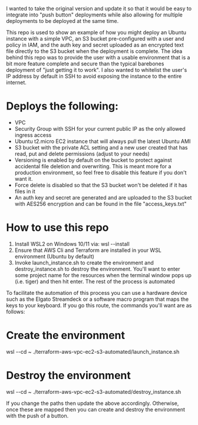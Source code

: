 I wanted to take the original version and update it so that it would be easy to integrate into "push button" deployments while also allowing for multiple deployments to be deployed at the same time. 

This repo is used to show an example of how you might deploy an Ubuntu instance with a simple VPC, an S3 bucket pre-configured with a user and policy in IAM, and the auth key and secret uploaded as an encrypted text file directly to the S3 bucket when the deployment is complete. The idea behind this repo was to provide the user with a usable environment that is a bit more feature complete and secure than the typical barebones deployment of "just getting it to work". I also wanted to whitelist the user's IP address by default in SSH to avoid exposing the instance to the entire internet.

# Deploys the following:

- VPC
- Security Group with SSH for your current public IP as the only allowed ingress access
- Ubuntu t2.micro EC2 instance that will always pull the latest Ubuntu AMI
- S3 bucket with the private ACL setting and a new user created that has read, put and delete permissions (adjust to your needs)
- Versioning is enabled by default on the bucket to protect against accidental file deletion and overwriting. This is meant more for a production environment, so feel free to disable this feature if you don't want it.
- Force delete is disabled so that the S3 bucket won't be deleted if it has files in it
- An auth key and secret are generated and are uploaded to the S3 bucket with AES256 encryption and can be found in the file "access_keys.txt"

# How to use this repo
1. Install WSL2 on Windows 10/11 via: wsl --install
2. Ensure that AWS Cli and Terraform are installed in your WSL environment (Ubuntu by default)
3. Invoke launch_instance.sh to create the environment and destroy_instance.sh to destroy the environment. You'll want to enter some project name for the resources when the terminal window pops up (i.e. tiger) and then hit enter. The rest of the process is automated

To facilitate the automation of this process you can use a hardware device such as the Elgato Streamdeck or a software macro program that maps the keys to your keyboard. If you go this route, the commands you'll want are as follows:

# Create the environment
wsl --cd ~ ./terraform-aws-vpc-ec2-s3-automated/launch_instance.sh

# Destroy the environment
wsl --cd ~ ./terraform-aws-vpc-ec2-s3-automated/destroy_instance.sh

If you change the paths then update the above accordingly. Otherwise, once these are mapped then you can create and destroy the environment with the push of a button. 
